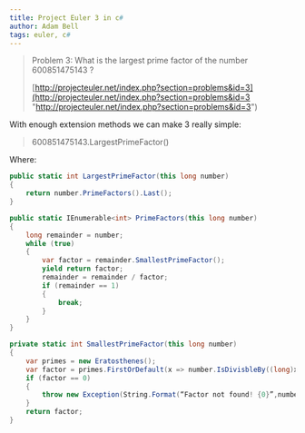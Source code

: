 ```yaml
---
title: Project Euler 3 in c#
author: Adam Bell
tags: euler, c#
---
```

> Problem 3: What is the largest prime factor of the number 600851475143 ?
>
> [http://projecteuler.net/index.php?section=problems&id=3](http://projecteuler.net/index.php?section=problems&id=3 "http://projecteuler.net/index.php?section=problems&id=3")

With enough extension methods we can make 3 really simple:

> 600851475143.LargestPrimeFactor()

Where:<!--more-->

``` csharp
public static int LargestPrimeFactor(this long number)
{
    return number.PrimeFactors().Last();
}

public static IEnumerable<int> PrimeFactors(this long number)
{
    long remainder = number;
    while (true)
    {
        var factor = remainder.SmallestPrimeFactor();
        yield return factor;
        remainder = remainder / factor;
        if (remainder == 1)
        {
            break;
        }
    }
}

private static int SmallestPrimeFactor(this long number)
{
    var primes = new Eratosthenes();
    var factor = primes.FirstOrDefault(x => number.IsDivisbleBy((long)x));
    if (factor == 0)
    {
        throw new Exception(String.Format(“Factor not found! {0}”,number));
    }
    return factor;
}
```
